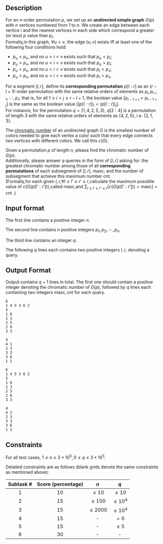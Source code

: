 ## Description


For an $n$-order permutation $p$, we set up an **undirected simple graph** $G(p)$ with $n$ vertices numbered from $1$ to $n$.
We create an edge between each vertice $i$ and the nearest vertices in each side which correspond a greater (or less) $p$ value than $p_i$.  
Formally,in this graph, $\forall u<v$, the edge $(u, v)$ exists iff at least one of the following four conditions hold:

* $p_u<p_v$, and no $u<i<v$ exists such that $p_u<p_i$;
* $p_u>p_v$, and no $u<i<v$ exists such that $p_u>p_i$;
* $p_u<p_v$, and no $u<i<v$ exists such that $p_i<p_v$;
* $p_u>p_v$, and no $u<i<v$ exists such that $p_i>p_v$.

For a segment $[l,r]$, define its **corresponding permutation** $p[l:r]$ as an $(r-l+1)$-order permutation with the same relative orders of elements as $p_l,p_{l+1},\cdots,p_r$; that is, for all $1 \leq i < j \leq r-l+1$, the boolean value $[p_{l-1+i} < p_{l-1+j}]$ is the same as the boolean value $[(p[l:r])_i < (p[l:r])_j]$.   
For instance, for the permutation $q=\{1,4,2,5,3\}$, $q[2:4]$ is a permutation of length $3$ with the same relative orders of elements as $\{4,2,5\}$, i.e. $\{2,1,3\}$.

The [chromatic number](https://en.wikipedia.org/wiki/Graph_coloring) of an undirected graph $G$ is the smallest number of colors needed to give each vertex a color such that every edge connects two vertices with different colors. We call this $c(G)$.

Given a permutation $p$ of length $n$, please find the chromatic number of $G(p)$.   
Additionally, please answer $q$ queries in the form of $[l,r]$ asking for: the greatest chromatic number among those of all **corresponding permutations** of each subsegment of $[l,r]$, $\mathrm{maxc}$; and the number of subsegment that achieve this maximum number $\mathrm{cnt}$.  
(Formally,for each given $l,r$,$\forall l\le l'\le r' \le r$,calculate the maximum possible value of $c(G(p[l':r']))$,called $\mathrm{maxc}$,and $\sum_{l\leqslant l'\leqslant r'\leqslant r}[c(G(p[l':r']))=\mathrm{maxc}]=\mathrm{cnt}$ .)

## Input format

The first line contains a positive integer $n$.

The second line contains $n$ positive integers $p_1,p_2,\cdots ,p_n$.

The third line contains an integer $q$.

The following $q$ lines each contains two positive integers $l,r$, denoting a query.

## Output Format

Output contains $q+1$ lines in total. The first one should contain a positive integer denoting the chromatic number of $G(p)$, followed by $q$ lines each containing two integers $\mathrm{maxc},\mathrm{cnt}$ for each query.

```input1
6
1 4 5 3 6 2
5
1 6
1 3
2 5
2 6
3 3
```

```output1
4
4 1
2 3
3 3
3 6
1 1
```

```input2
6
1 4 5 3 6 2
5
1 6
1 3
2 5
2 6
3 3
```

```output2
4
4 1
2 3
3 3
3 6
1 1
```

## Constraints

For all test cases, $1\le n\le 3\times 10^5,0\le q\le 3\times 10^5$.

Detailed constraints are as follows (blank grids denote the same constraints as mentioned above):

|Subtask #|Score (percentage)|$n$|$q$|
|:-:|:-:|:-:|:-:|
|$1$|$10$|$\le 10$|$\le 10$|
|$2$|$15$|$\le 100$|$\le 10^4$|
|$3$|$15$|$\le 2000$|$\le 10^4$|
|$4$|$15$|-|$=0$|
|$5$|$15$|-|$\le 5$|
|$6$|$30$|-|-|

